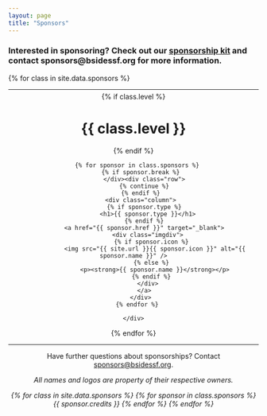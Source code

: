 ```yaml
---
layout: page
title: "Sponsors"
---
```


<h3>Interested in sponsoring? Check out our
  <a href="https://drive.google.com/open?id=1ebJjV0z51g5e48-c4FVNQyGfotKXq1UV">sponsorship kit</a>
  and contact sponsors@bsidessf.org for more information.</h3>

{% for class in site.data.sponsors %}

  <hr style="margin-bottom: 5px">
  <div style="text-align: center;" class="sponsors {{ class.class }}">
    {% if class.level %}
      <h1>{{ class.level }}</h1>
    {% endif %}
    <div class="row">

      {% for sponsor in class.sponsors %}
        {% if sponsor.break %}
          </div><div class="row">
          {% continue %}
        {% endif %}
        <div class="column">
          {% if sponsor.type %}
            <h1>{{ sponsor.type }}</h1>
          {% endif %}
          <a href="{{ sponsor.href }}" target="_blank">
            <div class="imgdiv">
              {% if sponsor.icon %}
                <img src="{{ site.url }}{{ sponsor.icon }}" alt="{{ sponsor.name }}" />
              {% else %}
                <p><strong>{{ sponsor.name }}</strong></p>
              {% endif %}
            </div>
          </a>
        </div>
      {% endfor %}

    </div>

  </div>
{% endfor %}

<hr style="margin-bottom: 5px">

<center>
  <p>
    Have further questions about sponsorships? Contact <a href="mailto:sponsors@bsidessf.org">sponsors@bsidessf.org</a>.
  </p>
  <p>
    <em>All names and logos are property of their respective owners.</em>
  </p>
  <p>
    <em>
      {% for class in site.data.sponsors %}
        {% for sponsor in class.sponsors %}
          {{ sponsor.credits }}
        {% endfor %}
      {% endfor %}
    </em>
  </p>
</center>
